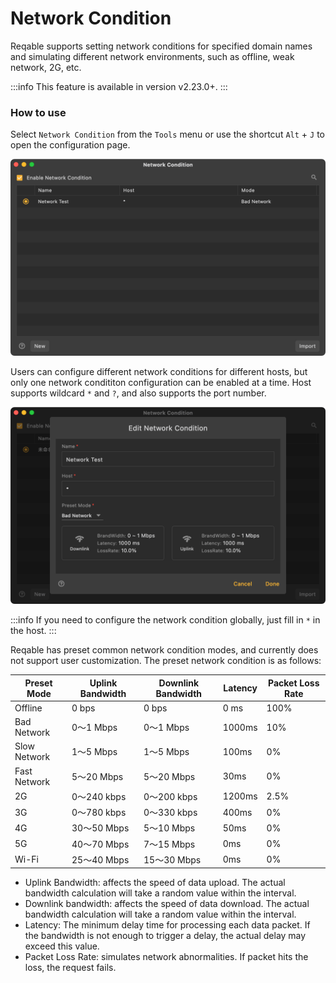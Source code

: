 # Network Condition

Reqable supports setting network conditions for specified domain names and simulating different network environments, such as offline, weak network, 2G, etc.

:::info
This feature is available in version v2.23.0+.
:::


### How to use

Select `Network Condition` from the `Tools` menu or use the shortcut `Alt` + `J` to open the configuration page.

![](arts/network_condition_01.png)

Users can configure different network conditions for different hosts, but only one network condititon configuration can be enabled at a time. Host supports wildcard `*` and `?`, and also supports the port number.

![](arts/network_condition_02.png)

:::info
If you need to configure the network condition globally, just fill in `*` in the host.
:::

Reqable has preset common network condition modes, and currently does not support user customization. The preset network condition is as follows:

|   Preset Mode  |  Uplink Bandwidth |  Downlink Bandwidth |  Latency  |  Packet Loss Rate  |
|    ----    | ----  | ----  | ----  | ----  |
|    Offline    |   0 bps  |  0 bps  |  0 ms | 100% |
|    Bad Network    |0～1 Mbps|0～1 Mbps| 1000ms | 10% |
|    Slow Network    |1～5 Mbps|1～5 Mbps| 100ms | 0% |
|    Fast Network    |5～20 Mbps|5～20 Mbps| 30ms | 0% |
|    2G    |0～240 kbps|0～200 kbps| 1200ms | 2.5% |
|    3G    |0～780 kbps|0～330 kbps| 400ms | 0% |
|    4G    |30～50 Mbps|5～10 Mbps| 50ms | 0% |
|    5G    |40～70 Mbps|7～15 Mbps| 0ms | 0% |
|    Wi-Fi    |25～40 Mbps|15～30 Mbps| 0ms | 0% |


- Uplink Bandwidth: affects the speed of data upload. The actual bandwidth calculation will take a random value within the interval.
- Downlink bandwidth: affects the speed of data download. The actual bandwidth calculation will take a random value within the interval.
- Latency: The minimum delay time for processing each data packet. If the bandwidth is not enough to trigger a delay, the actual delay may exceed this value.
- Packet Loss Rate: simulates network abnormalities. If packet hits the loss, the request fails.